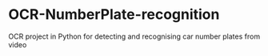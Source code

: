 # OCR-NumberPlate-recognition
OCR project in Python for detecting and recognising car number plates from video
